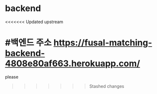 # backend
<<<<<<< Updated upstream

#백엔드 주소
https://fusal-matching-backend-4808e80af663.herokuapp.com/
=======
please
>>>>>>> Stashed changes
